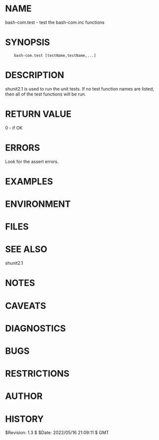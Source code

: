 # NAME

bash-com.test - test the bash-com.inc functions

# SYNOPSIS

        bash-com.test [testName,testName,...]

# DESCRIPTION

shunit2.1 is used to run the unit tests. If no test function names are
listed, then all of the test functions will be run.

# RETURN VALUE

0 - if OK

# ERRORS

Look for the assert errors.

# EXAMPLES

# ENVIRONMENT

# FILES

# SEE ALSO

shunit2.1

# NOTES

# CAVEATS

# DIAGNOSTICS

# BUGS

# RESTRICTIONS

# AUTHOR

# HISTORY

$Revision: 1.3 $ $Date: 2022/05/16 21:09:11 $ GMT 
